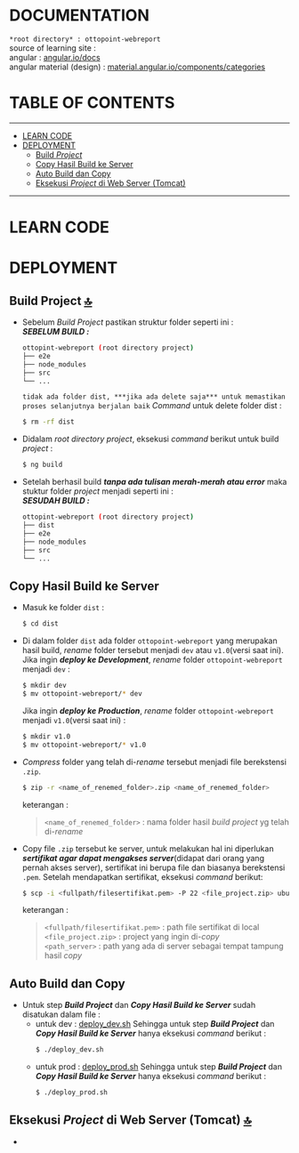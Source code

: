 # DOCUMENTATION
`*root directory* : ottopoint-webreport`<br>
source of learning site :<br>
angular : [angular.io/docs](https://angular.io/docs)<br>
angular material (design) : [material.angular.io/components/categories](https://material.angular.io/components/categories)

# TABLE OF CONTENTS
---
- [LEARN CODE](#learn-code) 
- [DEPLOYMENT](#deployment)
    - [Build *Project*](#build-project)
    - [Copy Hasil Build ke Server](#copy-hasil-build-ke-server)
    - [Auto Build dan Copy](#auto-build-dan-copy)
    - [Eksekusi *Project* di Web Server (Tomcat)](#eksekusi-project-di-web-server-tomcat)
---
# LEARN CODE
# DEPLOYMENT
## Build Project [:top:](#table-of-contents)
- Sebelum *Build Project* pastikan struktur folder seperti ini :<br>
    ***SEBELUM BUILD :***
    ```sh
    ottopint-webreport (root directory project)
    ├── e2e
    ├── node_modules
    ├── src
    └── ...
    ```
    `tidak ada folder dist, ***jika ada delete saja*** untuk memastikan proses selanjutnya berjalan baik`
    *Command* untuk delete folder dist :
    ```sh
    $ rm -rf dist
    ```
- Didalam *root directory project*, eksekusi *command* berikut untuk build *project* :
    ```sh
    $ ng build
    ```
- Setelah berhasil build ***tanpa ada tulisan merah-merah atau error*** maka stuktur folder *project* menjadi seperti ini :<br>
    ***SESUDAH BUILD :***
    ```sh
    ottopint-webreport (root directory project)
    ├── dist
    ├── e2e
    ├── node_modules
    ├── src
    └── ...
    ```
## Copy Hasil Build ke Server
- Masuk ke folder `dist` :
    ```sh
    $ cd dist
    ```
- Di dalam folder `dist` ada folder `ottopoint-webreport` yang merupakan hasil build, *rename* folder tersebut menjadi `dev` atau `v1.0`(versi saat ini).<br>
    Jika ingin ***deploy ke Development***, *rename* folder `ottopoint-webreport` menjadi `dev` :
    ```sh
    $ mkdir dev
    $ mv ottopoint-webreport/* dev
    ```
    Jika ingin ***deploy ke Production***, *rename* folder `ottopoint-webreport` menjadi `v1.0`(versi saat ini) :
    ```sh
    $ mkdir v1.0
    $ mv ottopoint-webreport/* v1.0
    ```
- *Compress* folder yang telah di-*rename* tersebut menjadi file berekstensi `.zip`.<br>
    ```sh
    $ zip -r <name_of_renemed_folder>.zip <name_of_renemed_folder>
    ```
    keterangan :
    >`<name_of_renemed_folder>` : nama folder hasil *build project* yg telah di-*rename*<br>
- Copy file `.zip` tersebut ke server, untuk melakukan hal ini diperlukan ***sertifikat agar dapat mengakses server***(didapat dari orang yang pernah akses server), sertifikat ini berupa file dan biasanya berekstensi `.pem`. Setelah mendapatkan sertifikat, eksekusi *command* berikut:
    ```sh
    $ scp -i <fullpath/filesertifikat.pem> -P 22 <file_project.zip> ubuntu@13.228.25.85:<path_server>
    ```
    keterangan :
    >`<fullpath/filesertifikat.pem>` : path file sertifikat di local<br>
    >`<file_project.zip>` : project yang ingin di-*copy*<br>
    >`<path_server>` : path yang ada di server sebagai tempat tampung hasil *copy*<br>
## Auto Build dan Copy
- Untuk step ***Build Project*** dan ***Copy Hasil Build ke Server*** sudah disatukan dalam file :
    - untuk dev : [deploy_dev.sh](https://andromeda.ottopay.id/ottopoint/ottopoint-webreport/blob/ottopointweb-v1.0/deploy_dev.sh)
        Sehingga untuk step ***Build Project*** dan ***Copy Hasil Build ke Server*** hanya eksekusi *command* berikut :
        ```sh
        $ ./deploy_dev.sh
        ```
    - untuk prod : [deploy_prod.sh](https://andromeda.ottopay.id/ottopoint/ottopoint-webreport/blob/ottopointweb-v1.0/deploy_prod.sh)
        Sehingga untuk step ***Build Project*** dan ***Copy Hasil Build ke Server*** hanya eksekusi *command* berikut :
        ```sh
        $ ./deploy_prod.sh
        ```
## Eksekusi *Project* di Web Server (Tomcat) [:top:](#table-of-contents)
- 